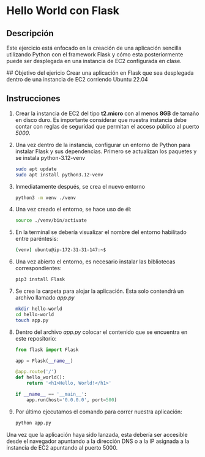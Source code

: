 # Hello World con Flask

## Descripción

Este ejercicio está enfocado en la creación de una aplicación sencilla utilizando Python con el framework Flask y cómo esta posteriormente puede ser desplegada en una instancia de EC2 configurada en clase.

## Objetivo del ejericio
Crear una aplicación en Flask que sea desplegada dentro de una instancia de EC2 corriendo Ubuntu 22.04

## Instrucciones

1. Crear la instancia de EC2 del tipo **t2.micro** con al menos **8GB** de tamaño en disco duro. Es importante considerar que nuestra instancia debe contar con reglas de seguridad que permitan el acceso público al puerto _5000_.

2. Una vez dentro de la instancia, configurar un entorno de Python para instalar Flask y sus dependencias. Primero se actualizan los paquetes y se instala python-3.12-venv

   ```bash
   sudo apt update
   sudo apt install python3.12-venv
   ```

3. Inmediatamente después, se crea el nuevo entorno

   ```bash
   python3 -m venv ./venv
   ```

4. Una vez creado el entorno, se hace uso de él:

   ```bash
   source ./venv/bin/activate
   ```

5. En la terminal se debería visualizar el nombre del entorno habilitado entre paréntesis:

   ```bash
   (venv) ubuntu@ip-172-31-31-147:~$
   ```

6. Una vez abierto el entorno, es necesario instalar las bibliotecas correspondientes:

   ```bash
   pip3 install Flask
   ```

7. Se crea la carpeta para alojar la aplicación. Esta solo contendrá un archivo llamado _app.py_

   ```bash
   mkdir hello-world
   cd hello-world
   touch app.py
   ```

8. Dentro del archivo _app.py_ colocar el contenido que se encuentra en este repositorio:

   ```python
   from flask import Flask

   app = Flask(__name__)

   @app.route('/')
   def hello_world():
       return '<h1>Hello, World!</h1>'

   if __name__ == '__main__':
       app.run(host='0.0.0.0', port=500)
   ```

9. Por último ejecutamos el comando para correr nuestra aplicación:

   ```bash
   python app.py
   ```

Una vez que la aplicación haya sido lanzada, esta debería ser accesible desde el navegador apuntando a la dirección DNS o a la IP asignada a la instancia de EC2 apuntando al puerto 5000.
